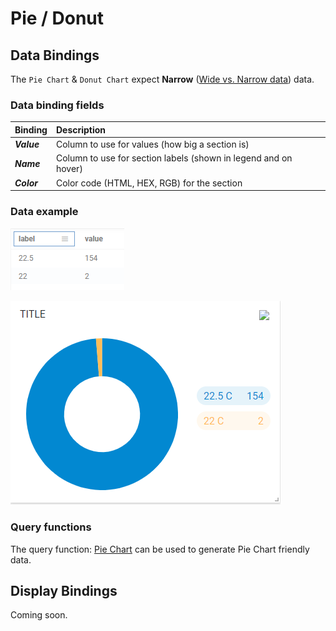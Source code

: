 # Pie / Donut

## Data Bindings

The `Pie Chart` & `Donut Chart` expect **Narrow** \([Wide vs. Narrow data](../query-functions/overview/wide-vs.-narrow-data.md)\) data.

### Data binding fields

| Binding | Description |
| :--- | :--- |
| _**Value**_ | Column to use for values \(how big a section is\) |
| _**Name**_ | Column to use for section labels \(shown in legend and on hover\) |
| _**Color**_ | Color code \(HTML, HEX, RGB\) for the section |

### Data example

![ZAT Setpoint counts by VAV unit](../.gitbook/assets/image%20%285%29%20%281%29.png)

![Rendered donut chart](../.gitbook/assets/image%20%2812%29.png)

### Query functions

The query function: [Pie Chart](../query-functions/pie-chart.md) can be used to generate Pie Chart friendly data.

## Display Bindings

Coming soon.

